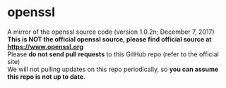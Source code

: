 # openssl
A mirror of the openssl source code (version 1.0.2n; December 7, 2017)\
**This is NOT the official openssl source, please find official source at https://www.openssl.org** \
Please **do not send pull requests** to this GitHub repo (refer to the official site)\
We will not pulling updates on this repo periodically, so **you can assume this repo is not up to date**.
